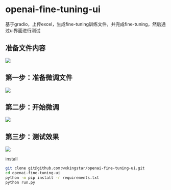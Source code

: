 # openai-fine-tuning-ui
基于gradio，上传excel，生成fine-tuning训练文件，并完成fine-tuning，然后通过ui界面进行测试

## 准备文件内容
<a><img src="https://s3.wandougongzhu.cn/s/50/4_0f00eb.png" /></a>

## 第一步：准备微调文件
<a><img src="https://s1.wandougongzhu.cn/s/b0/1_f9dad7.png"/></a>

## 第二步：开始微调
<a><img src="https://s4.wandougongzhu.cn/s/56/2_1498eb.png"/></a>

## 第三步：测试效果
<a><img src="https://s1.wandougongzhu.cn/s/24/3_a0dfd2.png"/></a>


install
```bash
git clone git@github.com:wxkingstar/openai-fine-tuning-ui.git
cd openai-fine-tuning-ui
python -m pip install -r requirements.txt
python run.py
```
